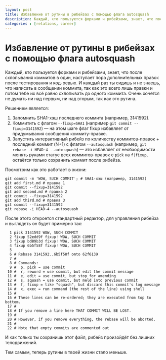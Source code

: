 ```yaml
---
layout: post
title: Избавление от рутины в рибейзах с помощью флага autosquash
description: Каждый, кто пользуется форками и рибейзами, знает, что после схлопывания коммитов в один, наступает пора дополнительных правок после тестирования и код-ревью.
categories : [relations, career]
---
```


Избавление от рутины в рибейзах с помощью флага autosquash
============================================================

Каждый, кто пользуется форками и рибейзами, знает, что после схлопывания коммитов в один, наступает пора дополнительных правок после тестирования и код-ревью. И каждый раз ты сидишь и не знаешь, что написать в сообщении коммита, так как это всего лишь правки и потом тебе их всё равно схлопывать до одного коммита. Очень хочется не думать ни над первым, ни над вторым, так как это рутина.

Решением является:

1. Запомнить SHA1-хэш последнего коммита (например, 3141592).
2. Коммитить с флагом `--fixup=SHA1` (например `git commit --fixup=3141592`) — на этом шаге флаг fixup избавляет от придумывания сообщения коммиту-правке.
3. Запустить интерактивный рибейз по количеству коммитов-правок + последний коммит (N+1) c флагом `--autosquash` (например, `git rebase -i HEAD~4 --autosquash`) — это избавляет от необходимости менять руками статус всех коммитов-правок c `pick` на `f|fixup`, остаётся только сохранить коммит после рибейза.

Посмотрим как это работает в жизни:

    git commit -m 'WOW, SUCH COMMIT'; # SHA1-хэш (например, 3141592)
    git add first.md # правка 1
    git commit --fixup=3141592
    git add second.md # правка 2
    git commit --fixup=3141592
    git add third.md # правка 3
    git commit --fixup=3141592
    git rebase -i HEAD~4 --autosquash

После этого откроется стандартный редактор, для управления рибейза и выглядеть он будет примерно так:

      1 pick 3141592 WOW, SUCH COMMIT
      2 fixup 52edd9f fixup! WOW, SUCH COMMIT
      3 fixup bd89b3d fixup! WOW, SUCH COMMIT
      4 fixup 6b5f58f fixup! WOW, SUCH COMMIT
      5
      6 # Rebase 3141592..6b5f58f onto 62f6139
      7 #
      8 # Commands:
      9 #  p, pick = use commit
     10 #  r, reword = use commit, but edit the commit message
     11 #  e, edit = use commit, but stop for amending
     12 #  s, squash = use commit, but meld into previous commit
     13 #  f, fixup = like "squash", but discard this commit's log message
     14 #  x, exec = run command (the rest of the line) using shell
     15 #
     16 # These lines can be re-ordered; they are executed from top to bottom.
     17 #
     18 # If you remove a line here THAT COMMIT WILL BE LOST.
     19 #
     20 # However, if you remove everything, the rebase will be aborted.
     21 #
     22 # Note that empty commits are commented out

И как только ты сохранишь этот файл, рибейз произойдёт без лишних телодвижений.

Тем самым, теперь рутины в твоей жизни стало меньше.
